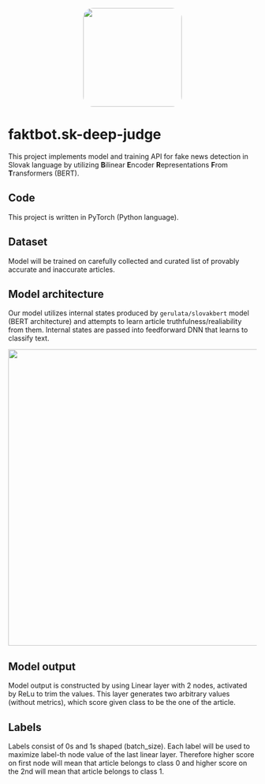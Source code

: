 <p align="center">
  <img src="https://gcdnb.pbrd.co/images/adEnsuA1zDRa.png" align="center" width="200" style="border-radius: 20px;"/>
</p>

# faktbot.sk-deep-judge
This project implements model and training API for fake news detection in Slovak language by utilizing <strong>B</strong>ilinear <strong>E</strong>ncoder <strong>R</strong>epresentations <strong>F</strong>rom <strong>T</strong>ransformers (BERT).

## Code
This project is written in PyTorch (Python language).

## Dataset
Model will be trained on carefully collected and curated list of provably accurate and inaccurate  articles.

## Model architecture
Our model utilizes internal states produced by `gerulata/slovakbert` model (BERT architecture) and attempts to learn article truthfulness/realiability from them. Internal
states are passed into feedforward DNN that learns to classify text.

<p align="center"><img width="600"src="https://gcdnb.pbrd.co/images/nMTMAtce86yC.png"/></p>

## Model output
Model output is constructed by using Linear layer with 2 nodes, activated by ReLu to trim the values. This layer generates two arbitrary values (without metrics), which score given class to be the one of the article.

## Labels
Labels consist of 0s and 1s shaped (batch_size). Each label will be used to maximize label-th node value of the last linear layer. Therefore higher score on first node will mean that article belongs to class 0 and higher score on the 2nd will mean that article belongs to class 1.
